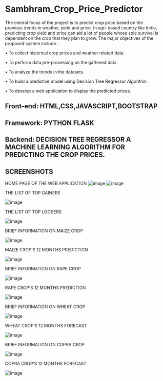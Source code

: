 # Sambhram_Crop_Price_Predictor

The central focus of the project is to predict crop price based on the previous trends in   weather, yield and price. In agri-based country like India, predicting crop yield and price can aid a lot of people whose sole survival is dependent on the crop that they plan to grow.
The major objectives of the proposed system include :

•	To collect historical crop prices and weather related data.

•	To perform data pre-processing on the gathered data.

•	To analyze the trends in the datasets. 

•	To build a predictive model using Decision Tree Regressor Algorithm.

•	To develop a web application to display the predicted prices.


## Front-end: HTML,CSS,JAVASCRIPT,BOOTSTRAP

## Framework: PYTHON FLASK

## Backend: DECISION TREE REGRESSOR A MACHINE LEARNING ALGORITHM FOR PREDICTING THE CROP PRICES.

## SCREENSHOTS

HOME PAGE OF THE WEB APPLICATION
![image](https://github.com/ssneelu13/Sambhram_Crop_Price_Predictor/assets/97376269/cdf0e0f6-44b9-490b-8fd9-83a1a2478799)
![image](https://github.com/ssneelu13/Sambhram_Crop_Price_Predictor/assets/97376269/eede3b0e-beea-4edf-ac2f-40cb9208d15d)


THE LIST OF TOP GAINERS

![image](https://github.com/ssneelu13/Sambhram_Crop_Price_Predictor/assets/97376269/f6a8b27c-a7b5-4aab-abb9-ac492bfeb842)


THE LIST OF TOP LOOSERS

![image](https://github.com/ssneelu13/Sambhram_Crop_Price_Predictor/assets/97376269/22d81ba0-ab8e-43ec-80d9-6df6d27641c9)


BRIEF INFORMATION ON MAIZE CROP

![image](https://github.com/ssneelu13/Sambhram_Crop_Price_Predictor/assets/97376269/1991ddeb-28d2-4286-8a41-48e0453a9b55)


MAIZE CROP’S 12 MONTHS PREDICTION

![image](https://github.com/ssneelu13/Sambhram_Crop_Price_Predictor/assets/97376269/1a7d4809-7101-465f-865f-4633e393740d)


BRIEF INFORMATION ON RAPE CROP

![image](https://github.com/ssneelu13/Sambhram_Crop_Price_Predictor/assets/97376269/36289343-826e-481d-9957-a2375f352898)


RAPE CROP’S 12 MONTHS PREDICTION

![image](https://github.com/ssneelu13/Sambhram_Crop_Price_Predictor/assets/97376269/766985fd-e32f-407f-9991-e1b19c5bea85)



 BRIEF INFORMATION ON WHEAT CROP
 
 ![image](https://github.com/ssneelu13/Sambhram_Crop_Price_Predictor/assets/97376269/623840a2-1aae-4d27-b4e9-9f7c55b2ae0d)
 

WHEAT CROP’S 12 MONTHS FORECAST

![image](https://github.com/ssneelu13/Sambhram_Crop_Price_Predictor/assets/97376269/4e7f9fb0-7ccb-440f-a34e-712c677b33f1)


BRIEF INFORMATION ON COPRA CROP

![image](https://github.com/ssneelu13/Sambhram_Crop_Price_Predictor/assets/97376269/7a510eaa-734d-4da3-adfd-59fa66ce095b)


COPRA CROP’S 12 MONTHS FORECAST

![image](https://github.com/ssneelu13/Sambhram_Crop_Price_Predictor/assets/97376269/34f31162-a4ae-4449-ab86-3d2a9bb466e3)


